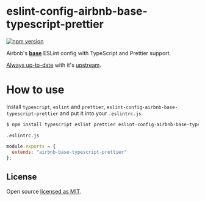 # eslint-config-airbnb-base-typescript-prettier

[![npm version][npm-image]][npm-url]

Airbnb's [**base**](https://www.npmjs.com/package/eslint-config-airbnb-base) ESLint config with TypeScript and Prettier support.

[Always up-to-date](https://github.com/wei/pull) with it's
[upstream](https://github.com/toshi-toma/eslint-config-airbnb-typescript-prettier).

# How to use
Install `typescript`, `eslint` and `prettier`, `eslint-config-airbnb-base-typescript-prettier` and put it into your `.eslintrc.js`.

```bash
$ npm install typescript eslint prettier eslint-config-airbnb-base-typescript-prettier --save-dev
```

`.eslintrc.js`

```js
module.exports = {
  extends: "airbnb-base-typescript-prettier"
};
```

## License

Open source [licensed as MIT](https://github.com/datacrafts-io/eslint-config-airbnb-base-typescript-prettier/blob/master/LICENSE).

[npm-image]: https://img.shields.io/npm/v/eslint-config-airbnb-base-typescript-prettier.svg
[npm-url]: https://npmjs.org/package/eslint-config-airbnb-base-typescript-prettier
